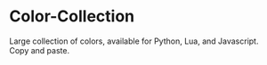 # Color-Collection
Large collection of colors, available for Python, Lua, and Javascript.<br>
Copy and paste.
